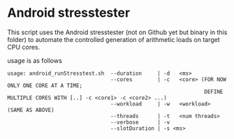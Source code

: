 # Android stresstester

This script uses the Android stresstester (not on Github yet but binary in this folder) to automate the controlled generation of arithmetic loads on target CPU cores.

usage is as follows

```
usage: android_runStresstest.sh  --duration     | -d   <ms>
                                 --cores        | -c   <core> (FOR NOW ONLY ONE CORE AT A TIME;
                                                               DEFINE MULTIPLE CORES WITH [..] -c <core1> -c <core2> ...)
                                 --workload     | -w   <workload> (SAME AS ABOVE)
                                 --threads      | -t   <num threads>
                                 --verbose      | -v
                                 --slotDuration | -s <ms>
```
